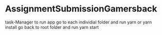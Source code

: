 # AssignmentSubmissionGamersback
task-Manager
to run app
go to each individial folder and run yarn or yarn install
go back to root folder and run yarn start
